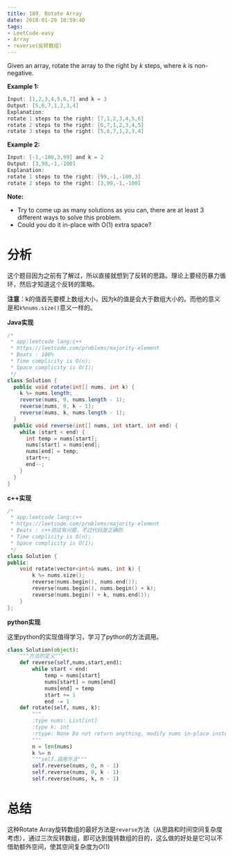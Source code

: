 ```yaml
---
title: 189. Rotate Array
date: 2018-01-29 10:59:40
tags:
- LeetCode-easy
- Array
- reverse(反转数组)
---
```


Given an array, rotate the array to the right by *k* steps, where *k* is non-negative.

**Example 1:**

```java
Input: [1,2,3,4,5,6,7] and k = 3
Output: [5,6,7,1,2,3,4]
Explanation:
rotate 1 steps to the right: [7,1,2,3,4,5,6]
rotate 2 steps to the right: [6,7,1,2,3,4,5]
rotate 3 steps to the right: [5,6,7,1,2,3,4]
```

**Example 2:**

```java
Input: [-1,-100,3,99] and k = 2
Output: [3,99,-1,-100]
Explanation: 
rotate 1 steps to the right: [99,-1,-100,3]
rotate 2 steps to the right: [3,99,-1,-100]
```

**Note:**

- Try to come up as many solutions as you can, there are at least 3 different ways to solve this problem.
- Could you do it in-place with O(1) extra space?

<!-- more -->

# 分析

这个题目因为之前有了解过，所以直接就想到了反转的思路。理论上要经历暴力循环，然后才知道这个反转的策略。

**注意**：k的值首先要模上数组大小，因为k的值是会大于数组大小的。而他的意义是和`k%nums.size()`意义一样的。

**Java实现**

```java
/*
 * app:leetcode lang:c++
 * https://leetcode.com/problems/majority-element
 * Beats : 100%
 * Time complicity is O(n);
 * Space complicity is O(1);
 */
class Solution {
  public void rotate(int[] nums, int k) {
    k %= nums.length;
    reverse(nums, 0, nums.length - 1);
    reverse(nums, 0, k - 1);
    reverse(nums, k, nums.length - 1);
  }
  public void reverse(int[] nums, int start, int end) {
    while (start < end) {
      int temp = nums[start];
      nums[start] = nums[end];
      nums[end] = temp;
      start++;
      end--;
    }
  }
}
```

**c++实现**

```c++
/*
 * app:leetcode lang:c++
 * https://leetcode.com/problems/majority-element
 * Beats : c++测试有问题，不过代码是正确的
 * Time complicity is O(n);
 * Space complicity is O(1);
 */
class Solution {
public:
	void rotate(vector<int>& nums, int k) {
		k %= nums.size();
		reverse(nums.begin(), nums.end());
		reverse(nums.begin(), nums.begin() + k);
		reverse(nums.begin() + k, nums.end());
	}
};
```

**python实现**

这里python的实现值得学习，学习了python的方法调用。

```python
class Solution(object):
    """方法的定义"""
    def reverse(self,nums,start,end):
        while start < end:
            temp = nums[start]
            nums[start] = nums[end]
            nums[end] = temp
            start += 1
            end -= 1
    def rotate(self, nums, k):
        """
        :type nums: List[int]
        :type k: int
        :rtype: None Do not return anything, modify nums in-place instead.
        """
        n = len(nums)
        k %= n
        """self.调用方法"""
        self.reverse(nums, 0, n - 1)
        self.reverse(nums, 0, k - 1)
        self.reverse(nums, k, n - 1)
```



# 总结

这种Rotate Array旋转数组的最好方法是`reverse`方法（从思路和时间空间复杂度考虑），通过三次反转数组，即可达到旋转数组的目的，这么做的好处是它可以不借助额外空间，使其空间复杂度为$O(1)$